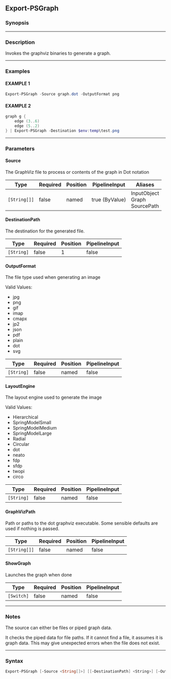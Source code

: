 Export-PSGraph
--------------




### Synopsis




---


### Description

Invokes the graphviz binaries to generate a graph.



---


### Examples
#### EXAMPLE 1
```PowerShell
Export-PSGraph -Source graph.dot -OutputFormat png
```

#### EXAMPLE 2
```PowerShell
graph g {
    edge (3..6)
    edge (5..2)
} | Export-PSGraph -Destination $env:temp\test.png
```



---


### Parameters
#### **Source**

The GraphViz file to process or contents of the graph in Dot notation






|Type        |Required|Position|PipelineInput |Aliases                             |
|------------|--------|--------|--------------|------------------------------------|
|`[String[]]`|false   |named   |true (ByValue)|InputObject<br/>Graph<br/>SourcePath|



#### **DestinationPath**

The destination for the generated file.






|Type      |Required|Position|PipelineInput|
|----------|--------|--------|-------------|
|`[String]`|false   |1       |false        |



#### **OutputFormat**

The file type used when generating an image



Valid Values:

* jpg
* png
* gif
* imap
* cmapx
* jp2
* json
* pdf
* plain
* dot
* svg






|Type      |Required|Position|PipelineInput|
|----------|--------|--------|-------------|
|`[String]`|false   |named   |false        |



#### **LayoutEngine**

The layout engine used to generate the image



Valid Values:

* Hierarchical
* SpringModelSmall
* SpringModelMedium
* SpringModelLarge
* Radial
* Circular
* dot
* neato
* fdp
* sfdp
* twopi
* circo






|Type      |Required|Position|PipelineInput|
|----------|--------|--------|-------------|
|`[String]`|false   |named   |false        |



#### **GraphVizPath**

Path or paths to the dot graphviz executable. Some sensible defaults are used if nothing is passed.






|Type        |Required|Position|PipelineInput|
|------------|--------|--------|-------------|
|`[String[]]`|false   |named   |false        |



#### **ShowGraph**

Launches the graph when done






|Type      |Required|Position|PipelineInput|
|----------|--------|--------|-------------|
|`[Switch]`|false   |named   |false        |





---


### Notes
The source can either be files or piped graph data.

It checks the piped data for file paths. If it cannot find a file, it assumes it is graph data.
This may give unexpected errors when the file does not exist.



---


### Syntax
```PowerShell
Export-PSGraph [-Source <String[]>] [[-DestinationPath] <String>] [-OutputFormat <String>] [-LayoutEngine <String>] [-GraphVizPath <String[]>] [-ShowGraph] [<CommonParameters>]
```
